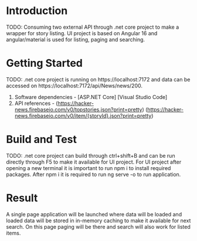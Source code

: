 # Introduction 
TODO: Consuming two external API through .net core project to make a wrapper for story listing. UI project is based on Angular 16 and angular/material is used for listing, paging and searching. 

# Getting Started
TODO: .net core project is running on https://localhost:7172 and data can be accessed on https://localhost:7172/api/News/news/200.

1.	Software dependencies - [ASP.NET Core] [Visual Studio Code]
4.	API references - (https://hacker-news.firebaseio.com/v0/topstories.json?print=pretty) (https://hacker-news.firebaseio.com/v0/item/{storyId}.json?print=pretty)

# Build and Test
TODO: .net core project can build through ctrl+shift+B and can be run directly through F5 to make it available for UI project.
For UI project after opening a new terminal it is important to run npm i to install required packages. After npm i it is required to run
ng serve -o to run application. 

# Result
A single page application will be launched where data will be loaded and loaded data will be stored in in-memory caching to make it
available for next search. On this page paging will be there and search will also work for listed items.
